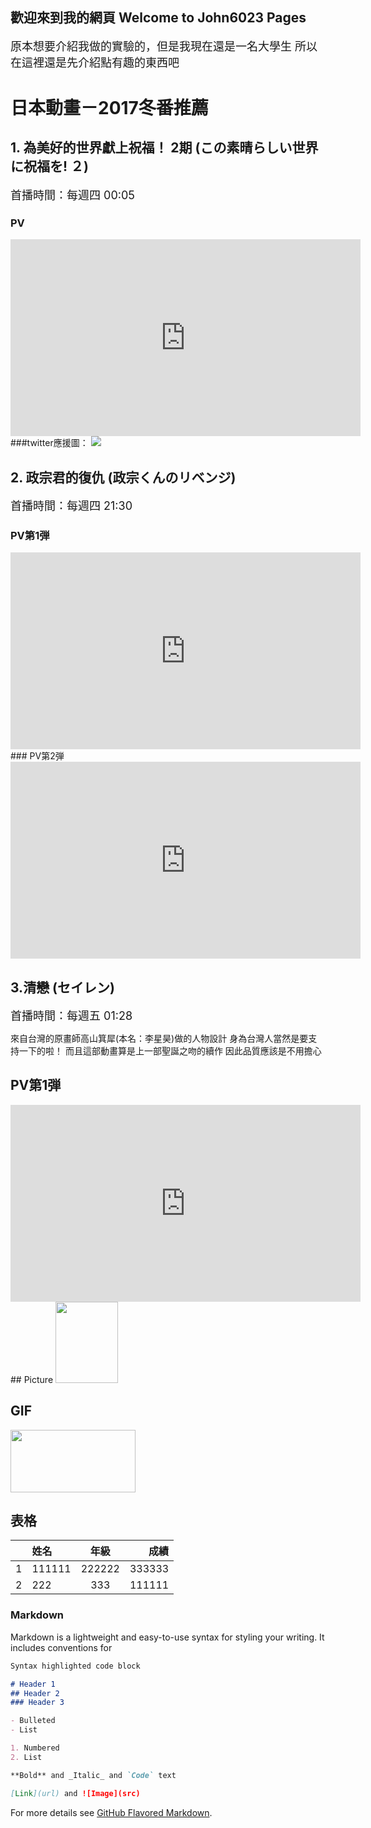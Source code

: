 ## 歡迎來到我的網頁 Welcome to John6023 Pages

<font size="4">原本想要介紹我做的實驗的，但是我現在還是一名大學生
所以在這裡還是先介紹點有趣的東西吧</font>


# 日本動畫－2017冬番推薦

## 1. 為美好的世界獻上祝福！ 2期 (この素晴らしい世界に祝福を! ２)
<font size="4">首播時間：每週四 00:05</font>
### PV  

<iframe width="560" height="315" src="https://www.youtube.com/embed/9jVxMt845AY" frameborder="0" allowfullscreen></iframe>
###twitter應援圖：
<img src="http://konosuba.com/special/img/banner_4.jpg">

## 2. 政宗君的復仇 (政宗くんのリベンジ)
<font size="4">首播時間：每週四 21:30</font>
### PV第1弾
<iframe width="560" height="315" src="https://www.youtube.com/embed/lYIn-gD3Kis" frameborder="0" allowfullscreen></iframe>
### PV第2弾
<iframe width="560" height="315" src="https://www.youtube.com/embed/XmfXcVLA1d8" frameborder="0" allowfullscreen></iframe>

## 3.清戀 (セイレン)
<font size="4">首播時間：每週五 01:28</font>

來自台灣的原畫師高山箕犀(本名：李星昊)做的人物設計
身為台灣人當然是要支持一下的啦！
而且這部動畫算是上一部聖誕之吻的續作
因此品質應該是不用擔心
## PV第1弾
<iframe width="560" height="315" src="https://www.youtube.com/embed/bgGs_xTFctY" frameborder="0" allowfullscreen></iframe>
## Picture
<img src="http://i.imgur.com/dixdmHp.png" width="100" height="130">

## GIF
<img src="http://i.imgur.com/k13cVsk.gif" width="200" height="100">

## 表格

|  | 姓名 | 年級 | 成績 |
|:----|:------|:------:|------:|
|1|111111|222222|333333|
|2|222|333|111111|

### Markdown

Markdown is a lightweight and easy-to-use syntax for styling your writing. It includes conventions for

```markdown
Syntax highlighted code block

# Header 1
## Header 2
### Header 3

- Bulleted
- List

1. Numbered
2. List

**Bold** and _Italic_ and `Code` text

[Link](url) and ![Image](src)
```

For more details see [GitHub Flavored Markdown](https://guides.github.com/features/mastering-markdown/).

